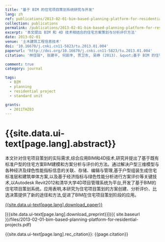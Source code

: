 ```yaml
---
title: "基于 BIM 的住宅项目策划系统研究与开发"
lang: zh
ref: publications/2013-02-01-bim-based-planning-platform-for-residential-projects
collection: publications
permalink: /publications/2013-02-01-bim-based-planning-platform-for-residential-projects
excerpt: '本文提出 BIM 和 4D 技术相结合的住宅方案策划与分析评价方法'
date: 2013-02-01
venue: '土木建筑工程信息技术'
doi: '10.16670/j.cnki.cn11-5823/tu.2013.01.004'
paperurl: 'http://doi.org/10.16670/j.cnki.cn11-5823/tu.2013.01.004'
citation: '林佳瑞*, 张建平, 何田丰, 贾卫东, 吴峥 (2013). &quot;基于 BIM 的住宅项目策划系统研究与开发&quot; <i>土木建筑工程信息技术</i>. 5(1): 22-26. doi: 10.16670/j.cnki.cn11-5823/tu.2013.01.004'

comment: true
category: journal

tags: 
  - BIM
  - planning
  - residential project
  - standard unit

grants:
  - 2011THZ03
---
```



{{site.data.ui-text[page.lang].abstract}}
====

本文针对住宅项目策划的实际需求,综合应用BIM和4D技术,研究并提出了基于既有标准户型的住宅方案BIM建模和方案分析与评价的方法。通过解决户型三维模型与各种经济及绿色性能指标信息的关联、存储、编辑与管理,基于户型组装生成住宅标准层和建筑单体方案,以及基于经济指标与绿色性能分析进行方案评价等关键技术,以Autodesk Revit2012和清华大学4D项目管理系统为平台,开发了基于BIM的住宅项目策划系统。应用表明,本研究为住宅项目策划的方案创建、分析评价、比选决策提供了新的途径和方法,促进了BIM在住宅项目策划阶段的应用。

[{{site.data.ui-text[page.lang].download_paper}}](http://doi.org/10.16670/j.cnki.cn11-5823/tu.2013.01.004)

[{{site.data.ui-text[page.lang].download_preprint}}]({{ site.baseurl }}/files/2013-02-01-bim-based-planning-platform-for-residential-projects.pdf)

{{site.data.ui-text[page.lang].rec_citation}}: {{page.citation}}